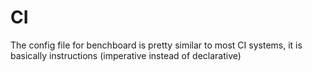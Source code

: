 # CI

The config file for benchboard is pretty similar to most CI systems,
it is basically instructions (imperative instead of declarative)

